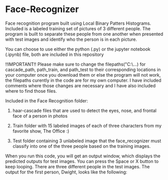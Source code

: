 # Face-Recognizer
Face recognition program built using Local Binary Patters Histograms. Included is a labeled training set of pictures of 3 different people. The program is built to separate these people from one another when presented with test images and identify who the person is in each picture.

You can choose to use either the python (.py) or the jupyter notebook (.ipynb) file, both are included in this repository

!!IMPORTANT!!
Please make sure to change the filepaths("C:\\...) for cascade_path, path_train, and path_test to their corresponding locations in your computer once you download them or else the program will not work, the filepaths curently in the code are for my own computer. I have included comments where those changes are necessary and I have also included where to find those files.


Included in the Face Recognition folder:


1) haar-cascade files that are used to detect the eyes, nose, and frontal face of a person in photos

2) Train folder with 15 labeled images of each of three characters from my favorite show, The Office :)

3) Test folder containing 3 unlabeled image that the face_recognizer must classify into one of the three people based on the training images.

When you run this code, you will get an output window, which displays the predicted outputs for test images. You can press the Space or X button to keep looping. There are three different people in the test images. The output for the first person, Dwight, looks like the following:


